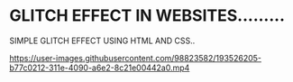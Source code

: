 # GLITCH EFFECT IN WEBSITES.........
SIMPLE GLITCH EFFECT USING HTML AND CSS..

https://user-images.githubusercontent.com/98823582/193526205-b77c0212-311e-4090-a6e2-8c21e00442a0.mp4
